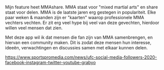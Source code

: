 Mijn feature heet MMAshare. MMA staat voor "mixed martial arts" en share staat voor delen. MMA is de laatste jaren erg gestegen in populariteit. Elke paar weken & maanden zijn er "kaarten" waarop professionele MMA vechters vechten. Er zit erg veel hype bij veel van deze gevechten, hierdoor willen veel mensen dat zien. 

Met deze app wil ik dat mensen die fan zijn van MMA samenbrengen, en hiervan een community maken. Dit is zodat deze mensen hun interesse, ideeën, verwachtingen en discussies samen met elkaar kunnen delen. 




https://www.sportspromedia.com/news/ufc-social-media-followers-2020-facebook-instagram-twitter-youtube-grabyo
